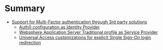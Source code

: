 # Summary

* [Support for Multi-Factor authentication through 3rd party solutions](README.md)
  * [Auth0 configuration as Identity Provider](identity-provider/Auth0/README.md)
  * [Websphere Application Server Traditional profile as Service Provider](service-provider/WebSphere_traditional/README.md)
  * [Universal Access customizations for explicit Single Sign-On login redirection](universal-access-custom/explicitSSOLoginRedirection/README.md)
